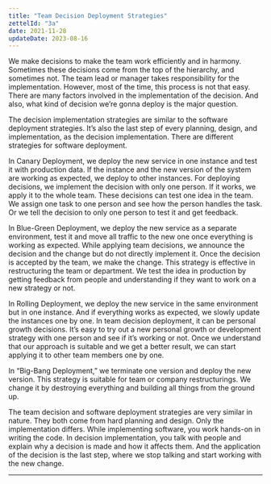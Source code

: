 ```yaml
---
title: "Team Decision Deployment Strategies"
zettelId: "3a"
date: 2021-11-28
updateDate: 2023-08-16
---
```


We make decisions to make the team work efficiently and in harmony. Sometimes these decisions come from the top of the hierarchy, and sometimes not. The team lead or manager takes responsibility for the implementation. However, most of the time, this process is not that easy. There are many factors involved in the implementation of the decision. And also, what kind of decision we’re gonna deploy is the major question.

The decision implementation strategies are similar to the software deployment strategies. It’s also the last step of every planning, design, and implementation, as the decision implementation. There are different strategies for software deployment.

In Canary Deployment, we deploy the new service in one instance and test it with production data. If the instance and the new version of the system are working as expected, we deploy to other instances. For deploying decisions, we implement the decision with only one person. If it works, we apply it to the whole team. These decisions can test one idea in the team. We assign one task to one person and see how the person handles the task. Or we tell the decision to only one person to test it and get feedback.

In Blue-Green Deployment, we deploy the new service as a separate environment, test it and move all traffic to the new one once everything is working as expected. While applying team decisions, we announce the decision and the change but do not directly implement it. Once the decision is accepted by the team, we make the change. This strategy is effective in restructuring the team or department. We test the idea in production by getting feedback from people and understanding if they want to work on a new strategy or not.

In Rolling Deployment, we deploy the new service in the same environment but in one instance. And if everything works as expected, we slowly update the instances one by one. In team decision deployment, it can be personal growth decisions. It’s easy to try out a new personal growth or development strategy with one person and see if it’s working or not. Once we understand that our approach is suitable and we get a better result, we can start applying it to other team members one by one.

In “Big-Bang Deployment,” we terminate one version and deploy the new version. This strategy is suitable for team or company restructurings. We change it by destroying everything and building all things from the ground up.

The team decision and software deployment strategies are very similar in nature. They both come from hard planning and design. Only the implementation differs. While implementing software, you work hands-on in writing the code. In decision implementation, you talk with people and explain why a decision is made and how it affects them. And the application of the decision is the last step, where we stop talking and start working with the new change.

---
